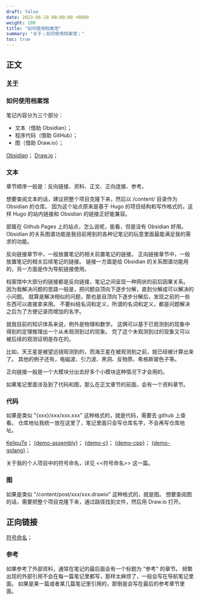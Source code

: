 ```yaml
---
draft: false
date: 2023-06-28 08:00:00 +0800
weight: 100
title: "如何使用档案馆"
summary: "关于；如何使用档案馆；"
toc: true
---
```


## 正文

### [关于](/about)

### 如何使用档案馆

笔记内容分为三个部分：

- 文本（借助 Obsidian）；
- 程序代码（借助 GitHub）；
- 图（借助 Draw.io）；

[Obsidian](https://obsidian.md/)；
[Draw.io](https://www.drawio.com/)；

### 文本

章节顺序一般是：反向链接、资料、正文、正向连接、参考。

想要查阅文本的话，建议把整个项目克隆下来，然后以 /content/ 目录作为 Obsidian 的仓库。
因为这个站点原来是基于 Hugo 的项目结构和写作格式的，这样 Hugo 的站内链接和 Obsidian 的链接正好能兼容。

部属在 Github Pages 上的站点，怎么说呢，能看，但是没有 Obsidian 好用。
Obsidian 的关系图谱功能是我目前用到的各种记笔记的玩意里面最能满足我的需求的功能。

反向链接章节中，一般放置笔记的相关前置笔记的链接。
正向链接章节中，一般放置笔记的相关后续笔记的链接。
链接一方面是给 Obsidian 的关系图谱功能用的，另一方面是作为导航链接使用。

档案馆中大部分的链接都是反向链接，笔记之间呈现一种网状的前后因果关系。
因为我解决问题的思路一般是，把问题自顶向下逐步分解，直到分解成可以解决的小问题。
就算是解决相似的问题，那也是自顶向下逐步分解后，发现之前的一些东西可以直接拿来用。
不要纠结名词和定义，所谓的名词和定义，都是问题解决之后为了方便记录而增加的名字。

就我目前的知识体系来说，例外是物理和数学。
这俩可以基于已观测到的现象中得到的定理推理出一个从未观测到过的现象。
完了这个未观测到过的现象又可以被后续的观测证明是存在的。

比如，天王星是被望远镜观测到的，而海王星在被观测到之前，就已经被计算出来了。
其他的例子还有，电磁波、引力波、黑洞、反物质、希格斯玻色子等。

正向链接一般是一个大模块分出去好多个小模块这种情况下才会用的。

如果笔记里面涉及到了代码和图，那么在正文章节的前面，会有一个资料章节。

### 代码

如果是类似 "{xxx}/xxx/xxx.xxx" 这种格式的，就是代码，需要去 github 上查看。
仓库地址我统一放在这里了，笔记里面只会写仓库名字，不会再写仓库地址。

[KelipuTe](https://github.com/KelipuTe)；
[{demo-assembly}](https://github.com/KelipuTe/demo-assembly)；
[{demo-c}](https://github.com/KelipuTe/demo-c)；
[{demo-cpp}](https://github.com/KelipuTe/demo-cpp)；
[{demo-golang}](https://github.com/KelipuTe/demo-golang)；

关于我的个人项目中的符号命名，详见 <<符号命名>> 这一篇。

### 图

如果是类似 "/content/post/xxx/xxx.drawio" 这种格式的，就是图。
想要查阅图的话，需要把整个项目克隆下来，通过路径找到文件，然后用 Draw.io 打开。

## 正向链接

[符号命名](/post/computer-science/programming-language/符号命名)；

### 参考

如果参考了外部资料，通常在笔记的最后面会有一个标题为 "参考" 的章节。
频繁出现的外部引用不会在每一篇笔记里都写，那样太麻烦了，一般会写在导航笔记里面。
如果是某一篇或者某几篇笔记里引用的，那倒是会写在最后的参考章节里面。
